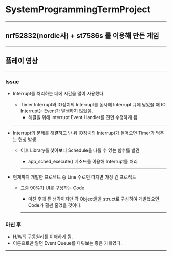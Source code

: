 # SystemProgrammingTermProject

- - -

## nrf52832(nordic사) + st7586s 를 이용해 만든 게임

- - -

## 플레이 영상

- - -

### Issue

* Interrupt를 처리하는 데에 시간을 많이 사용했다.
  * Timer Interrupt와 IO장치의 Interrupt를 동시에 Interrupt 큐에 담았을 때 IO Interrupt는 Event가 발생하지 않았음.
    * 해결을 위해 Interrupt Event Handler를 전면 수정하게 됨.
  
  - - - 
  
* Interrupt의 문제를 해결하고 난 뒤 IO장치의 Interrupt가 들어오면 Timer가 멈추는 현상 발생.
  * 이후 Library를 찾아보니 Schedule을 다룰 수 있는 함수를 발견
    * app_sched_execute() 메소드를 이용해 Interrupt를 처리
    
     - - - 
    
* 현재까지 개발한 프로젝트 중 Line 수로만 따지면 가장 긴 프로젝트
  * 그중 90%가 UI를 구성하는 Code
    * 마친 후에 든 생각이지만 각 Object들을 struct로 구성하여 개발했으면 Code가 훨씬 줄었을 것이다.
    
     - - - 
     
### 마친 후

* H/W의 구동원리를 이해하게 됨.
* 이론으로만 알던 Event Queue를 다뤄보는 좋은 기회였다.

 - - - 

